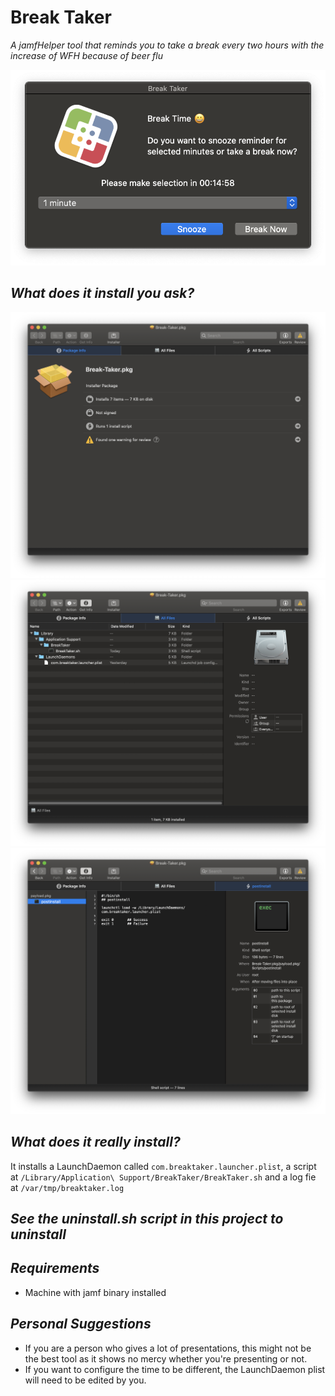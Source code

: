 # Break Taker

*A jamfHelper tool that reminds you to take a break every two hours with the increase of WFH because of beer flu*

![](Images/breaktaker.png)

*What does it install you ask?*
---

![](Images/package-info.png)
![](Images/install-files.png)
![](Images/postinstall.png)

*What does it really install?*
---

It installs a LaunchDaemon called `com.breaktaker.launcher.plist`, a script at `/Library/Application\ Support/BreakTaker/BreakTaker.sh` and a log fie at `/var/tmp/breaktaker.log`

*See the uninstall.sh script in this project to uninstall*
---

*Requirements*
---
- Machine with jamf binary installed

*Personal Suggestions*
---
- If you are a person who gives a lot of presentations, this might not be the best tool as it shows no mercy whether you're presenting or not.
- If you want to configure the time to be different, the LaunchDaemon plist will need to be edited by you.
